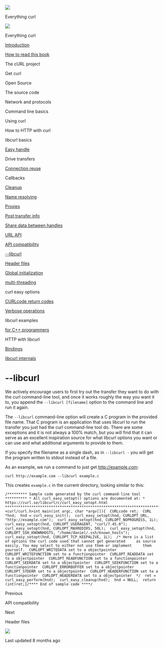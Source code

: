 <a href="../index.html" class="link-a079aa82--primary-53a25e66--logoLink-10d08504"></a>

<img src="https://gblobscdn.gitbook.com/orgs%2F-LxuH0qSm4xO9nWfEBlB%2Favatar.png?alt=media" class="image-67b14f24--avatar-1c1d03ec" />

<span class="text-4505230f--UIH400-4e41e82a--textContentFamily-49a318e1--spaceNameText-677c2969">Everything curl</span>

<a href="../index.html" class="link-a079aa82--primary-53a25e66--logoLink-10d08504"></a>

<img src="https://gblobscdn.gitbook.com/orgs%2F-LxuH0qSm4xO9nWfEBlB%2Favatar.png?alt=media" class="image-67b14f24--avatar-1c1d03ec" />

<span class="text-4505230f--UIH400-4e41e82a--textContentFamily-49a318e1--spaceNameText-677c2969">Everything curl</span>

<a href="../index.html" class="navButton-94f2579c--navButtonClickable-161b88ca"><span class="text-4505230f--UIH300-2063425d--textContentFamily-49a318e1--navButtonLabel-14a4968f">Introduction</span></a>

<a href="../how-to-read.html" class="navButton-94f2579c--navButtonClickable-161b88ca"><span class="text-4505230f--UIH300-2063425d--textContentFamily-49a318e1--navButtonLabel-14a4968f">How to read this book</span></a>

<span class="text-4505230f--UIH300-2063425d--textContentFamily-49a318e1--navButtonLabel-14a4968f">The cURL project</span>

<span class="text-4505230f--UIH300-2063425d--textContentFamily-49a318e1--navButtonLabel-14a4968f">Get curl</span>

<span class="text-4505230f--UIH300-2063425d--textContentFamily-49a318e1--navButtonLabel-14a4968f">Open Source</span>

<span class="text-4505230f--UIH300-2063425d--textContentFamily-49a318e1--navButtonLabel-14a4968f">The source code</span>

<span class="text-4505230f--UIH300-2063425d--textContentFamily-49a318e1--navButtonLabel-14a4968f">Network and protocols</span>

<span class="text-4505230f--UIH300-2063425d--textContentFamily-49a318e1--navButtonLabel-14a4968f">Command line basics</span>

<span class="text-4505230f--UIH300-2063425d--textContentFamily-49a318e1--navButtonLabel-14a4968f">Using curl</span>

<span class="text-4505230f--UIH300-2063425d--textContentFamily-49a318e1--navButtonLabel-14a4968f">How to HTTP with curl</span>

<span class="text-4505230f--UIH300-2063425d--textContentFamily-49a318e1--navButtonLabel-14a4968f">libcurl basics</span>

<a href="easyhandle.html" class="navButton-94f2579c--pageItemWithChildrenNested-2c5d8183--navButtonClickable-161b88ca"><span class="text-4505230f--UIH300-2063425d--textContentFamily-49a318e1--navButtonLabel-14a4968f">Easy handle</span></a>

<span class="text-4505230f--UIH300-2063425d--textContentFamily-49a318e1--navButtonLabel-14a4968f">Drive transfers</span>

<a href="connectionreuse.html" class="navButton-94f2579c--pageItemWithChildrenNested-2c5d8183--navButtonClickable-161b88ca"><span class="text-4505230f--UIH300-2063425d--textContentFamily-49a318e1--navButtonLabel-14a4968f">Connection reuse</span></a>

<span class="text-4505230f--UIH300-2063425d--textContentFamily-49a318e1--navButtonLabel-14a4968f">Callbacks</span>

<a href="cleanup.html" class="navButton-94f2579c--pageItemWithChildrenNested-2c5d8183--navButtonClickable-161b88ca"><span class="text-4505230f--UIH300-2063425d--textContentFamily-49a318e1--navButtonLabel-14a4968f">Cleanup</span></a>

<a href="names.html" class="navButton-94f2579c--pageItemWithChildrenNested-2c5d8183--navButtonClickable-161b88ca"><span class="text-4505230f--UIH300-2063425d--textContentFamily-49a318e1--navButtonLabel-14a4968f">Name resolving</span></a>

<a href="proxies.html" class="navButton-94f2579c--pageItemWithChildrenNested-2c5d8183--navButtonClickable-161b88ca"><span class="text-4505230f--UIH300-2063425d--textContentFamily-49a318e1--navButtonLabel-14a4968f">Proxies</span></a>

<a href="getinfo.html" class="navButton-94f2579c--pageItemWithChildrenNested-2c5d8183--navButtonClickable-161b88ca"><span class="text-4505230f--UIH300-2063425d--textContentFamily-49a318e1--navButtonLabel-14a4968f">Post transfer info</span></a>

<a href="sharing.html" class="navButton-94f2579c--pageItemWithChildrenNested-2c5d8183--navButtonClickable-161b88ca"><span class="text-4505230f--UIH300-2063425d--textContentFamily-49a318e1--navButtonLabel-14a4968f">Share data between handles</span></a>

<a href="url.html" class="navButton-94f2579c--pageItemWithChildrenNested-2c5d8183--navButtonClickable-161b88ca"><span class="text-4505230f--UIH300-2063425d--textContentFamily-49a318e1--navButtonLabel-14a4968f">URL API</span></a>

<a href="api.html" class="navButton-94f2579c--pageItemWithChildrenNested-2c5d8183--navButtonClickable-161b88ca"><span class="text-4505230f--UIH300-2063425d--textContentFamily-49a318e1--navButtonLabel-14a4968f">API compatibility</span></a>

<a href="libcurl.html" class="navButton-94f2579c--pageItemWithChildrenNested-2c5d8183--navButtonClickable-161b88ca--navButtonOpened-6a88552e"><span class="text-4505230f--UIH300-2063425d--textContentFamily-49a318e1--navButtonLabel-14a4968f">--libcurl</span></a>

<a href="headers.html" class="navButton-94f2579c--pageItemWithChildrenNested-2c5d8183--navButtonClickable-161b88ca"><span class="text-4505230f--UIH300-2063425d--textContentFamily-49a318e1--navButtonLabel-14a4968f">Header files</span></a>

<a href="globalinit.html" class="navButton-94f2579c--pageItemWithChildrenNested-2c5d8183--navButtonClickable-161b88ca"><span class="text-4505230f--UIH300-2063425d--textContentFamily-49a318e1--navButtonLabel-14a4968f">Global initialization</span></a>

<a href="threading.html" class="navButton-94f2579c--pageItemWithChildrenNested-2c5d8183--navButtonClickable-161b88ca"><span class="text-4505230f--UIH300-2063425d--textContentFamily-49a318e1--navButtonLabel-14a4968f">multi-threading</span></a>

<span class="text-4505230f--UIH300-2063425d--textContentFamily-49a318e1--navButtonLabel-14a4968f">curl easy options</span>

<a href="curlcode.html" class="navButton-94f2579c--pageItemWithChildrenNested-2c5d8183--navButtonClickable-161b88ca"><span class="text-4505230f--UIH300-2063425d--textContentFamily-49a318e1--navButtonLabel-14a4968f">CURLcode return codes</span></a>

<a href="verbose.html" class="navButton-94f2579c--pageItemWithChildrenNested-2c5d8183--navButtonClickable-161b88ca"><span class="text-4505230f--UIH300-2063425d--textContentFamily-49a318e1--navButtonLabel-14a4968f">Verbose operations</span></a>

<span class="text-4505230f--UIH300-2063425d--textContentFamily-49a318e1--navButtonLabel-14a4968f">libcurl examples</span>

<a href="cplusplus.html" class="navButton-94f2579c--pageItemWithChildrenNested-2c5d8183--navButtonClickable-161b88ca"><span class="text-4505230f--UIH300-2063425d--textContentFamily-49a318e1--navButtonLabel-14a4968f">for C++ programmers</span></a>

<span class="text-4505230f--UIH300-2063425d--textContentFamily-49a318e1--navButtonLabel-14a4968f">HTTP with libcurl</span>

<a href="../bindings.html" class="navButton-94f2579c--navButtonClickable-161b88ca"><span class="text-4505230f--UIH300-2063425d--textContentFamily-49a318e1--navButtonLabel-14a4968f">Bindings</span></a>

<a href="../internals.html" class="navButton-94f2579c--navButtonClickable-161b88ca"><span class="text-4505230f--UIH300-2063425d--textContentFamily-49a318e1--navButtonLabel-14a4968f">libcurl internals</span></a>

<a href="../bookindex.html" class="navButton-94f2579c--navButtonClickable-161b88ca"><span class="text-4505230f--UIH300-2063425d--textContentFamily-49a318e1--navButtonLabel-14a4968f"></span></a>

<a href="https://www.gitbook.com/?utm_source=content&amp;utm_medium=trademark&amp;utm_campaign=curl-1" class="reset-3c756112--trademark-a8da4b94"></a>

<span class="text-4505230f--TextH200-a3425406--textUIFamily-5ebd8e40"></span>

# <span class="text-4505230f--DisplayH900-bfb998fa--textContentFamily-49a318e1">--libcurl</span>

<span class="text-4505230f--UIH300-2063425d--textUIFamily-5ebd8e40--text-8ee2c8b2"></span>

<span class="text-4505230f--TextH400-3033861f--textContentFamily-49a318e1"><span data-key="2584bd689854459783478f6201e80324"><span data-offset-key="2584bd689854459783478f6201e80324:0">We actively encourage users to first try out the transfer they want to do with the curl command-line tool, and once it works roughly the way you want it to, you append the </span><span data-offset-key="2584bd689854459783478f6201e80324:1">`--libcurl [filename]`</span><span data-offset-key="2584bd689854459783478f6201e80324:2"> option to the command line and run it again.</span></span></span>

<span class="text-4505230f--TextH400-3033861f--textContentFamily-49a318e1"><span data-key="e8910d79b2b347a59b5074ac091ddacf"><span data-offset-key="e8910d79b2b347a59b5074ac091ddacf:0">The </span><span data-offset-key="e8910d79b2b347a59b5074ac091ddacf:1">`--libcurl`</span><span data-offset-key="e8910d79b2b347a59b5074ac091ddacf:2"> command-line option will create a C program in the provided file name. That C program is an application that uses libcurl to run the transfer you just had the curl command-line tool do. There are some exceptions and it is not always a 100% match, but you will find that it can serve as an excellent inspiration source for what libcurl options you want or can use and what additional arguments to provide to them.</span></span></span>

<span class="text-4505230f--TextH400-3033861f--textContentFamily-49a318e1"><span data-key="6b3bfa2cb3374fe094edee5283e038d9"><span data-offset-key="6b3bfa2cb3374fe094edee5283e038d9:0">If you specify the filename as a single dash, as in </span><span data-offset-key="6b3bfa2cb3374fe094edee5283e038d9:1">`--libcurl -`</span><span data-offset-key="6b3bfa2cb3374fe094edee5283e038d9:2"> you will get the program written to stdout instead of a file.</span></span></span>

<span class="text-4505230f--TextH400-3033861f--textContentFamily-49a318e1"><span data-key="26040a1997bc4480a10e05ce84b227b6"><span data-offset-key="26040a1997bc4480a10e05ce84b227b6:0">As an example, we run a command to just get </span></span><a href="http://example.com/" class="link-a079aa82--primary-53a25e66--link-faf6c434"><span data-key="b5d9840f4c3748c9a78372e1ddce4f99"><span data-offset-key="b5d9840f4c3748c9a78372e1ddce4f99:0">http://example.com</span></span></a><span data-key="395b1211d1274331b6d1096b95684d24"><span data-offset-key="395b1211d1274331b6d1096b95684d24:0">:</span></span></span>

    curl http://example.com --libcurl example.c

<span class="text-4505230f--TextH400-3033861f--textContentFamily-49a318e1"><span data-key="61d4b75943c64fd192d5392912c96c09"><span data-offset-key="61d4b75943c64fd192d5392912c96c09:0">This creates </span><span data-offset-key="61d4b75943c64fd192d5392912c96c09:1">`example.c`</span><span data-offset-key="61d4b75943c64fd192d5392912c96c09:2"> in the current directory, looking similar to this:</span></span></span>

    /********* Sample code generated by the curl command-line tool ********** * All curl_easy_setopt() options are documented at: * https://curl.se/libcurl/c/curl_easy_setopt.html ************************************************************************/#include <curl/curl.h>​int main(int argc, char *argv[]){  CURLcode ret;  CURL *hnd;​  hnd = curl_easy_init();  curl_easy_setopt(hnd, CURLOPT_URL, "http://example.com");  curl_easy_setopt(hnd, CURLOPT_NOPROGRESS, 1L);  curl_easy_setopt(hnd, CURLOPT_USERAGENT, "curl/7.45.0");  curl_easy_setopt(hnd, CURLOPT_MAXREDIRS, 50L);  curl_easy_setopt(hnd, CURLOPT_SSH_KNOWNHOSTS, "/home/daniel/.ssh/known_hosts");  curl_easy_setopt(hnd, CURLOPT_TCP_KEEPALIVE, 1L);​  /* Here is a list of options the curl code used that cannot get generated     as source easily. You may select to either not use them or implement     them yourself.​  CURLOPT_WRITEDATA set to a objectpointer  CURLOPT_WRITEFUNCTION set to a functionpointer  CURLOPT_READDATA set to a objectpointer  CURLOPT_READFUNCTION set to a functionpointer  CURLOPT_SEEKDATA set to a objectpointer  CURLOPT_SEEKFUNCTION set to a functionpointer  CURLOPT_ERRORBUFFER set to a objectpointer  CURLOPT_STDERR set to a objectpointer  CURLOPT_HEADERFUNCTION set to a functionpointer  CURLOPT_HEADERDATA set to a objectpointer​  */​  ret = curl_easy_perform(hnd);​  curl_easy_cleanup(hnd);  hnd = NULL;​  return (int)ret;}/**** End of sample code ****/

<a href="api.html" class="reset-3c756112--card-6570f064--whiteCard-fff091a4--cardPrevious-56a5e674"></a>

<span class="text-4505230f--TextH200-a3425406--textContentFamily-49a318e1">Previous</span>

<span class="text-4505230f--UIH400-4e41e82a--textContentFamily-49a318e1">API compatibility</span>

<a href="headers.html" class="reset-3c756112--card-6570f064--whiteCard-fff091a4--cardNext-19241c42"></a>

<span class="text-4505230f--TextH200-a3425406--textContentFamily-49a318e1">Next</span>

<span class="text-4505230f--UIH400-4e41e82a--textContentFamily-49a318e1">Header files</span>

<img src="https://avatars.githubusercontent.com/u/66654881?v=4" class="image-67b14f24--avatar-1c1d03ec" />

<span class="text-4505230f--TextH200-a3425406--textContentFamily-49a318e1">Last updated 8 months ago</span>

<span class="text-4505230f--UIH300-2063425d--textUIFamily-5ebd8e40"></span>
